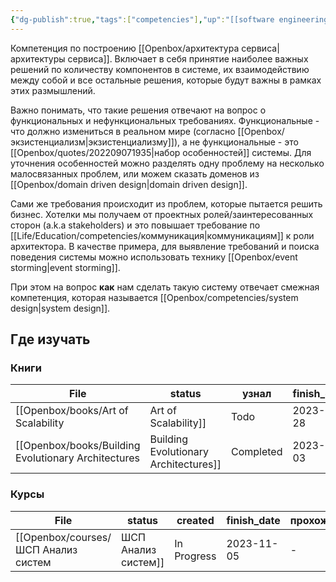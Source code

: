 ```yaml
---
{"dg-publish":true,"tags":["competencies"],"up":"[[software engineering]]","date":"2023-01-14T13:31:40+04:00","modified_at":"2023-12-02T21:32:37+03:00","dg-path":"/competencies/software architecture.md","permalink":"/competencies/software-architecture/","dgPassFrontmatter":true}
---
```





Компетенция по построению [[Openbox/архитектура сервиса|архитектуры сервиса]]. Включает в себя принятие наиболее важных решений по количеству компонентов в системе, их взаимодействию между собой и все остальные решения, которые будут важны в рамках этих размышлений.
 
Важно понимать, что такие решения отвечают на вопрос о функциональных и нефункциональных требованиях. Функциональные - что должно измениться в реальном мире (согласно [[Openbox/экзистенциализм|экзистенциализму]]), а не функциональные - это [[Openbox/quotes/202209071935|набор особенностей]] системы. Для уточнения особенностей можно разделять одну проблему на несколько малосвязанных проблем, или можем сказать доменов из [[Openbox/domain driven design|domain driven design]].

Сами же требования происходит из проблем, которые пытается решить бизнес. Хотелки мы получаем от проектных ролей/заинтересованных сторон (a.k.a stakeholders) и это повышает требование по [[Life/Education/competencies/коммуникация|коммуникациям]] к роли архитектора. В качестве примера, для выявление требований и поиска поведения системы можно использовать технику [[Openbox/event storming|event storming]].

При этом на вопрос **как** нам сделать такую систему отвечает смежная компетенция, которая называется [[Openbox/competencies/system design|system design]].


## Где изучать

### Книги

| File                                                                                          | status    | узнал      | finish_date | книгодни        |
| --------------------------------------------------------------------------------------------- | --------- | ---------- | ----------- | --------------- |
| [[Openbox/books/Art of Scalability|Art of Scalability]]                                   | Todo      | 2023-11-28 | \-          | \-              |
| [[Openbox/books/Building Evolutionary Architectures|Building Evolutionary Architectures]] | Completed | 2023-06-03 | 2022-12-31  | 4 месяца, 2 дня |


### Курсы

| File                                                        | status      | created    | finish_date | прохождение |
| ----------------------------------------------------------- | ----------- | ---------- | ----------- | ----------- |
| [[Openbox/courses/ШСП Анализ систем|ШСП Анализ систем]] | In Progress | 2023-11-05 | \-          | \-          |

